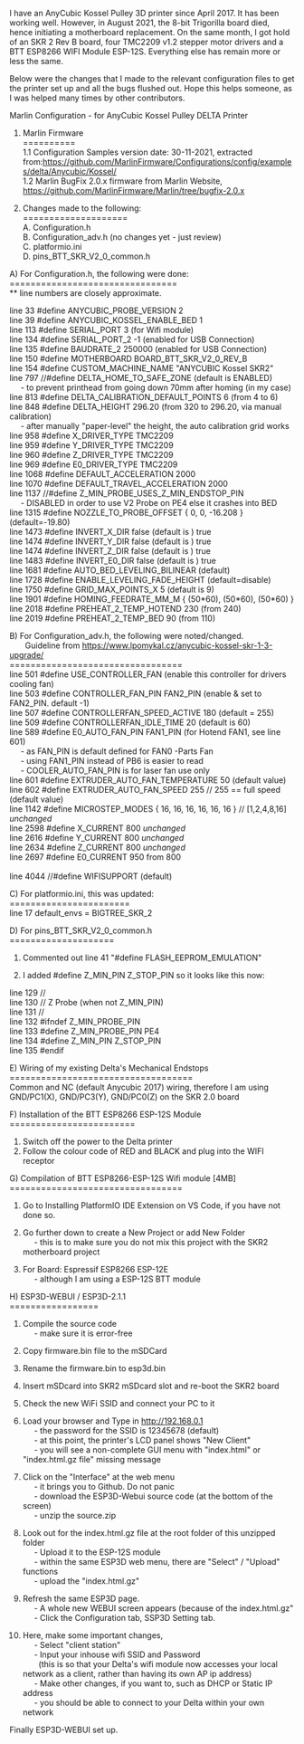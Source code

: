 I have an AnyCubic Kossel Pulley 3D printer since April 2017. It has been working well. However, in August 2021, the 8-bit Trigorilla board died, hence initiating a motherboard replacement. On the same month, I got hold of an SKR 2 Rev B board, four TMC2209 v1.2 stepper motor drivers and a BTT ESP8266 WIFI Module ESP-12S. Everything else has remain more or less the same.

Below were the changes that I made to the relevant configuration files to get the printer set up and all the bugs flushed out. Hope this helps someone, as I was helped many times by other contributors.

Marlin Configuration - for AnyCubic Kossel Pulley DELTA Printer<br>

1) Marlin Firmware<br>
==========<br>
1.1 Configuration Samples version date: 30-11-2021, extracted from:https://github.com/MarlinFirmware/Configurations/config/examples/delta/Anycubic/Kossel/<br>
1.2 Marlin BugFix 2.0.x firmware from Marlin Website, https://github.com/MarlinFirmware/Marlin/tree/bugfix-2.0.x

2) Changes made to the following:<br>
====================<br>
A. Configuration.h<br>
B. Configuration_adv.h (no changes yet - just review)<br>
C. platformio.ini<br>
D. pins_BTT_SKR_V2_0_common.h


A) For Configuration.h, the following were done:<br>
================================<br>
** line numbers are closely approximate.

line 33 #define ANYCUBIC_PROBE_VERSION 2<br>
line 39 #define ANYCUBIC_KOSSEL_ENABLE_BED 1<br>
line 113 #define SERIAL_PORT 3 (for Wifi module)<br>
line 134 #define SERIAL_PORT_2 -1 (enabled for USB Connection)<br>
line 135 #define BAUDRATE_2 250000 (enabled for USB Connection)<br>
line 150 #define MOTHERBOARD BOARD_BTT_SKR_V2_0_REV_B<br>
line 154 #define CUSTOM_MACHINE_NAME "ANYCUBIC Kossel SKR2"<br>
line 797 //#define DELTA_HOME_TO_SAFE_ZONE (default is ENABLED) <br>
&nbsp;&nbsp;&nbsp;&nbsp;&nbsp;- to prevent printhead from going down 70mm after homing (in my case)<br>
line 813 #define DELTA_CALIBRATION_DEFAULT_POINTS 6 (from 4 to 6)<br>
line 848 #define DELTA_HEIGHT 296.20 (from 320 to 296.20, via manual calibration)<br>
&nbsp;&nbsp;&nbsp;&nbsp;&nbsp;- after manually "paper-level" the height, the auto calibration grid works<br>
line 958 #define X_DRIVER_TYPE  TMC2209<br>
line 959 #define Y_DRIVER_TYPE  TMC2209<br>
line 960 #define Z_DRIVER_TYPE  TMC2209<br>
line 969 #define E0_DRIVER_TYPE TMC2209<br>
line 1068 #define DEFAULT_ACCELERATION          2000<br>
line 1070 #define DEFAULT_TRAVEL_ACCELERATION   2000<br>
line 1137 //#define Z_MIN_PROBE_USES_Z_MIN_ENDSTOP_PIN<br>
&nbsp;&nbsp;&nbsp;&nbsp;&nbsp;- DISABLED in order to use V2 Probe on PE4 else it crashes into BED<br>
line 1315 #define NOZZLE_TO_PROBE_OFFSET { 0, 0, -16.208 } (default=-19.80)<br>
line 1473 #define INVERT_X_DIR false (default is ) true<br>
line 1474 #define INVERT_Y_DIR false (default is ) true<br>
line 1474 #define INVERT_Z_DIR false (default is ) true<br>
line 1483 #define INVERT_E0_DIR false (default is ) true<br>
line 1681 #define AUTO_BED_LEVELING_BILINEAR (default)<br>
line 1728 #define ENABLE_LEVELING_FADE_HEIGHT (default=disable)<br>
line 1750 #define GRID_MAX_POINTS_X 5 (default is 9)<br>
line 1901 #define HOMING_FEEDRATE_MM_M { (50&#42;60), (50&#42;60), (50&#42;60) }<br>
line 2018 #define PREHEAT_2_TEMP_HOTEND 230 (from 240)<br>
line 2019 #define PREHEAT_2_TEMP_BED    90 (from 110)<br>

B) For Configuration_adv.h, the following were noted/changed.<br>
&nbsp;&nbsp;&nbsp;&nbsp;&nbsp;&nbsp;&nbsp;Guideline from https://www.lpomykal.cz/anycubic-kossel-skr-1-3-upgrade/<br>
=================================<br>
line 501 #define USE_CONTROLLER_FAN (enable this controller for drivers cooling fan)<br>
line 503 #define CONTROLLER_FAN_PIN FAN2_PIN (enable & set to FAN2_PIN. default -1)<br>
line 507 #define CONTROLLERFAN_SPEED_ACTIVE    180 (default = 255)<br>
line 509 #define CONTROLLERFAN_IDLE_TIME        20 (default is 60)<br>
line 589 #define E0_AUTO_FAN_PIN FAN1_PIN (for Hotend FAN1, see line 601)<br>
&nbsp;&nbsp;&nbsp;&nbsp;&nbsp;- as FAN_PIN is default defined for FAN0 -Parts Fan<br>
&nbsp;&nbsp;&nbsp;&nbsp;&nbsp;- using FAN1_PIN instead of PB6 is easier to read<br>
&nbsp;&nbsp;&nbsp;&nbsp;&nbsp;- COOLER_AUTO_FAN_PIN is for laser fan use only<br>
line 601 #define EXTRUDER_AUTO_FAN_TEMPERATURE 50 (default value)<br>
line 602 #define EXTRUDER_AUTO_FAN_SPEED 255   // 255 == full speed (default value)<br>
line 1142 #define MICROSTEP_MODES { 16, 16, 16, 16, 16, 16 } // [1,2,4,8,16] *unchanged*<br>
line 2598   #define X_CURRENT       800    *unchanged*<br>
line 2616   #define Y_CURRENT       800    *unchanged*<br>
line 2634   #define Z_CURRENT       800    *unchanged*<br>
line 2697   #define E0_CURRENT      950    from 800   <br>   
line 4044   //#define WIFISUPPORT          (default)

C) For platformio.ini, this was updated:<br>
=======================<br>
line 17 default_envs = BIGTREE_SKR_2

D) For pins_BTT_SKR_V2_0_common.h<br>
====================<br>
1) Commented out line 41 "#define FLASH_EEPROM_EMULATION"

2) I added #define Z_MIN_PIN Z_STOP_PIN so it looks like this now:

line 129 //<br>
line 130 // Z Probe (when not Z_MIN_PIN)<br>
line 131 // <br>
line 132 #ifndef Z_MIN_PROBE_PIN<br>
line 133  #define Z_MIN_PROBE_PIN                   PE4<br>
line 134  #define Z_MIN_PIN Z_STOP_PIN<br>
line 135 #endif

E) Wiring of my existing Delta's Mechanical Endstops<br>
===================================<br>
Common and NC (default Anycubic 2017) wiring, therefore I am using GND/PC1(X), GND/PC3(Y), GND/PC0(Z) on the SKR 2.0 board

F) Installation of the BTT ESP8266 ESP-12S Module
========================<br>
1. Switch off the power to the Delta printer
2. Follow the colour code of RED and BLACK and plug into the WIFI receptor

G) Compilation of BTT ESP8266-ESP-12S Wifi module [4MB]<br>
=================================<br>
1. Go to Installing PlatformIO IDE Extension on VS Code, if you have not done so.

2. Go further down to create a New Project or add New Folder<br>
&nbsp;&nbsp;&nbsp;&nbsp;&nbsp;- this is to make sure you do not mix this project with the SKR2 motherboard project

3. For Board: Espressif ESP8266 ESP-12E<br>
&nbsp;&nbsp;&nbsp;&nbsp;&nbsp;- although I am using a ESP-12S BTT module

H) ESP3D-WEBUI / ESP3D-2.1.1<br>
=================<br>
1. Compile the source code<br>
&nbsp;&nbsp;&nbsp;&nbsp;&nbsp;- make sure it is error-free

2. Copy firmware.bin file to the mSDCard

3. Rename the firmware.bin to esp3d.bin

4. Insert mSDcard into SKR2 mSDcard slot and re-boot the SKR2 board

5. Check the new WiFi SSID and connect your PC to it

6. Load your browser and Type in http://192.168.0.1<br>
&nbsp;&nbsp;&nbsp;&nbsp;&nbsp;- the password for the SSID is 12345678 (default)<br>
&nbsp;&nbsp;&nbsp;&nbsp;&nbsp;- at this point, the printer's LCD panel shows "New Client"<br>
&nbsp;&nbsp;&nbsp;&nbsp;&nbsp;- you will see a non-complete GUI menu with "index.html" or "index.html.gz file" missing message

7. Click on the "Interface" at the web menu<br>
&nbsp;&nbsp;&nbsp;&nbsp;&nbsp;- it brings you to Github. Do not panic<br>
&nbsp;&nbsp;&nbsp;&nbsp;&nbsp;- download the ESP3D-Webui source code (at the bottom of the screen)<br>
&nbsp;&nbsp;&nbsp;&nbsp;&nbsp;- unzip the source.zip

8. Look out for the index.html.gz file at the root folder of this unzipped folder<br>
&nbsp;&nbsp;&nbsp;&nbsp;&nbsp;- Upload it to the ESP-12S module<br>
&nbsp;&nbsp;&nbsp;&nbsp;&nbsp;- within the same ESP3D web menu, there are "Select" / "Upload" functions<br>
&nbsp;&nbsp;&nbsp;&nbsp;&nbsp;- upload the "index.html.gz"

9. Refresh the same ESP3D page.<br>
&nbsp;&nbsp;&nbsp;&nbsp;&nbsp;- A whole new WEBUI screen appears (because of the index.html.gz"<br>
&nbsp;&nbsp;&nbsp;&nbsp;&nbsp;- Click the Configuration tab, SSP3D Setting tab.
 
10. Here, make some important changes, <br>
&nbsp;&nbsp;&nbsp;&nbsp;&nbsp;- Select "client station" <br>
&nbsp;&nbsp;&nbsp;&nbsp;&nbsp;- Input your inhouse wifi SSID and Password<br>
&nbsp;&nbsp;&nbsp;&nbsp;&nbsp;&nbsp;&nbsp;(this is so that your Delta's wifi module now accesses your local network as a client, rather than having its own AP ip address)<br>
&nbsp;&nbsp;&nbsp;&nbsp;&nbsp;- Make other changes, if you want to, such as DHCP or Static IP address<br>
&nbsp;&nbsp;&nbsp;&nbsp;&nbsp;- you should be able to connect to your Delta within your own network

Finally ESP3D-WEBUI set up.

<!---
walterlootk/walterlootk is a ✨ special ✨ repository because its `README.md` (this file) appears on your GitHub profile.
You can click the Preview link to take a look at your changes.
--->
